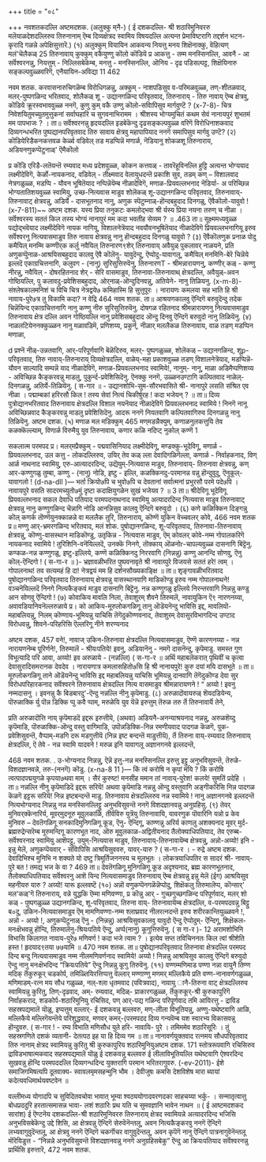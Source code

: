 +++
title = "०८"

+++
नवशतकदल्लि अष्टमदशक. (अलुक्कु म्‌नै-) 
( ई दशकदल्लि- श्री शठारिमुनिवररु मलॆयाळदेशदल्लिरुव तिरुनानाम् ऎम्ब दिव्यक्षेत्रद स्वामिय विषयदल्लि अत्यन्त प्रेमाविष्टरागि तद्दर्शन भटन-कृरादि गळन्ने अपेक्षिसुत्तारॆ.) 
(१) अलुक्कुम् वियायिन आकवन्य 
नियत्तु मनय शिक्षॆना‌क्कु, वॆहित्यण् मलं'चॆलैकळ्‌ 
25 
तिरुनावाय् 
कुक्कुम् वकैयुण्णु कॊलो कॊडियॆ 
प्र आकत्तु - तम्म मनस्सिनल्लि, आवनै - आ सर्वॆश्वरनन्नु, नियत्तुम् - निल्लिसबेकॆम्ब, मनत्तु - मनस्सिनल्लि, ऒनिय - दृढ पडिसल्पट्ट, शिक्षॆयिना‌रु सङ्कल्पवुळ्ळवरिगॆ, एनैयायिन-अविद्या 
11 
462 

नवम शतक. 
करवासनारुचिगळॆम्ब विरोधिगळन्नु, अक्कुम् - नाशपडिसुव व-परिमळवुळ्ळ, तण्-शीतळवाद, मलर्-पुष्पगळिन्द भरितवाद, शोलैकळ् शू - उद्यानगळिन्द परिवृतवाद, तिरुनाराय् - तिरु नावाय् ऎम्ब क्षेत्रवु, कॊडिये क्रूरस्वभाववुळ्ळ ननगॆ, कुणु कुम् वकै उण्णु कॊलो-सविापिसुव मार्गवुण्टॆ ? 
(x-7-8)- 
चित्र निवेशयितुमच्युतमुत्तुकनां सर्वाघहारि च सुगवनाभिरामम । श्रीशस्य भोग्यमुचितं कथम सेवं नानायपुरं शुभतमं मम पापभाजः ? । 
ता॥ सर्वॆश्वरनन्नु हृदयदल्लि इडबेकॆन्दु दृढसङ्कल्पवुळ्ळ वरिगॆ विरोधिनाशकवाद दिव्यगन्धभरित पुष्पद्यानपरिवृतवाद तिरु सावाय क्षेत्रवु महापापियाद ननगॆ समापिसुव मार्गवु उण्टॆ? 
(२) कॊडियेरिडैकनकत्तवळ केर्ळ्व 
वडिवेल् तड 
मडप्पिन्नॆ मणार्ळ, 
नॆडियानु शोकळशू तिरुनाराय, अडियनणुकप्पॆटुनाळ्' ऎमैकॊलो 

प्र कॊडि एरिडै-लतॆयन्तॆ रम्यवाद मध्य प्रदेशवुळ्ळ, कोकन कत्तवळ् - तावरॆहूविनल्लि हुट्टि अत्यन्त भोग्ययाद लक्ष्मीदेविगॆ, केर्ळो-नायकनाद, वडिवेल् - तीक्ष्मवाद वेलायुधदन्तॆ प्रकाशि सुव, तडम् कण् – विशालवाद नेत्रगळुळ्ळ, मडप्पि - यौवन भूषितॆयाद नप्पिन्नॆयॆम्ब नीळादेविगॆ, मणाळ-प्रियवल्लभनाद नॆडिर्या- अ परिच्छिन्न भोग्यतातिशयवुळ्ळ स्वामियु, उच्छ-नित्यवास माडुव शोलॆकळ् शू-उद्यानगळिन्द परिवृतवाद, तिरुनावाय्- तिरुनावाट् क्षेत्रवन्नु, अडिर्ये - दासभूतनाद नानु, अणुक स्पॆटुम्नाळ्-हॊन्दबहुदाद दिनगळु, ऎवैकॊलो-यावुवो ! 
(x-7-811)~~ 
अष्टम दशक. 
यस्य प्रिया तनुकटः कमलोद्भवा श्री र्यस्य प्रिया नयना तरुण् च नीळा । सर्वॆश्वरस्य सततं किल तस्य भोग्यं 
नानापुरं मम कदा भवतीह सेव्यम ? ॥ 
.463 
ता॥ सूक्ष्ममध्यवुळ्ळ पद्योद्भवॆयाद लक्ष्मीदेविगॆ नायक नागियू, विशालनेत्रॆयाद नवयौवनभूषितॆयाद नीळादेविगॆ प्रियवल्लभनागियू इरुव सर्वॆश्वरनु नित्यवासमाडुव तिरु नावाय क्षेत्रवन्नु नानु हॊन्दबहुदाद दिनगळु यावुवो ? 
(३) ऎवैकॊलणुक प्रनाळ पोदु 
कमैयिल् मनम्मि कण्णीर्‌क कर्लु नवैयिल् तिरुनारण९शेर् तिरुनावाय् अवैयुळ् पुकलावर् नाळयने, 
प्रति अणुकप्पॆुनाळ-आश्रयिसबहुदाद कालवु ऎवै कॊलॆनु- यावुदॆन्दु, ऎप्पोदु-यावागलू, कमैयिल् मनमिनि-बेरॆ चिन्नॆये इल्लदॆ एकाग्रचित्तनागि, कलुवग - (नानु) सुरिसुत्तिरुवॆनु, तिरुनारणT - श्रीमन्नारायणनु, 
कण्णीर्‌ कळ् - कण्णु नीरन्नु, नवैयिल् - दोषरहितनाद 
शेर् - सेरि 
वासमाडुव, 
तिरुनावा-तिरुनावाथ् क्षेत्रदल्लि, अवैयुळ्-अवन गोष्ठियल्लि, पु कलावदु-प्रवेशिसबहुदाद, ओर्‌नाळ्-ऒन्दुदिनवन्नु, अतियेने- 
नानु तिळियनु. 
(x-m-8)- 
संश्लेषकालमनिशं च विचि चित्र नेत्रद्वये७ कमिहास्मि हि सुत्तुपूरः । नारायणः कमलया सह भाति हि श्री नावाय-पुरे७त्र तु विकामि कदा? न वेद्रि 
464 
नवम शतक. 
ता॥ आश्रयणकालवु ऎन्दिगॆ बरुवुदॆन्दु तदेक चिन्नॆयिन्द एकाग्रचित्तनागि नानु कण्णु नीरु सुरिसुत्तिरुवॆनु. दोषगळ रहितनाद श्रीमन्नारायणनु नित्यवासमाडुव तिरुनावाय क्षेत्र दल्लि अवन गोष्ठियल्लि नानु प्रवेशिसबहुदाद ऒन्दु दिनवु ऎन्दिगॆ 
बरुवुदो नानु तिळियॆनु. 
(४) नाळलटियेननक्कुळ्ळन नानु 
मळावडिमॆ, प्रणिशय्य, प्रकुर्न्, नीळार् मल‌लैकळ तिरुनावाय, वाळ तडण् मडप्पिन मणाळा, 

d 
प्रश्नॆ नीळ्-उन्नतवागि, आर्-परिपूर्णवागि बॆळॆदिरुव, मलर्- पुष्पगळुळ्ळ, शोलॆकळ् – उद्यानगळिन्द, शूp-परिवृतवाद, तिरु नावाय्-तिरुनाराय् दिव्यक्षेत्रदल्लि, वाळेय्-महा प्रकाशवुळ्ळ तडण् विशालनेत्रॆयाद, मडप्पिन्नॆ-यौवन साल्यादि सम्पन्नॆ 
याद नीळादेविगॆ, मणाळ-प्रियवल्लभनाद स्वामिये!, नानुम्- नानू, माळा अडिमैप्पणिशय्य - अविच्छिन्न कैङ्करवन्नु माडलु, पुकुर्न्द-प्रवेशिसिदॆनु. ऎनक्कु ननगॆ, उळ्ळनउण्टागि कल्पितवाद नाळेल्-दिनगळन्नु, अतिर्ये-तिळियॆनु. 
( स-गार ॥ - 
उद्यानशोभि-सुम-सौरभवासिते श्री- नानापुरे लसति संश्रित एव नीळा । पद्माम्बकां हरिरसौ किल ! तस्य सेवां 
नित्यं चिकीर्षुरह ! कदा भजेयन् ? ॥ 
ता॥ दिव्य पुत्रोद्यानभरितवाद तिरुनावाय क्षेत्रदल्लि विशाल नयनॆयाद नीळादेविगॆ प्रियवल्लभनाद स्वामिये ! निनगॆ नानू अविच्छिन्नवाद कैङ्करवन्नु माडलु प्रवेशिसिदॆनु. आदरू ननगॆ नियतवागि कल्पितवागिरुव दिनगळन्नु नानु तिळियॆनु. 
अष्टम दशक. 
(५) मणाळ मल‌ मडिक्कुम् 
465 
मण्‌मडन्नैक्युम्, 
कणाळनुलकत्तुयि‌ तेव‌ कळक्कॆल्ल्याम्, विणार्ळ विरुमैयु युव तिरुनावाय, कणार कळि नदिप्ट् नुकोल् कण्णॆ 
1 

सकलात्म परमपद 
प्र। मलर्‌मप्रैक्कुम् - पद्मवासिनियाद लक्ष्मीदेविगू, मण्डक्कु-भूदेविगू, मणार्ळ - प्रियवल्लभनाद, उल कत्तु - लोकदल्लिरुव, उयिर् तेव‌ कळ् ल्ला देवादिगळिगॆल्ला, कणार्ळ - निर्वाहकनाद, विण् आर्ळ नाथनाद स्वामियु, एरु-आत्यादरदिन्द, उद्यॆयुम्-नित्यवास माडुव, तिरुनावाय्- तिरुनावा‍ क्षेत्रवन्नु, कण् आर-कण्णुगळु तुम्बा, कण्णु - (नानु) नोडि, इष्टु - इल्लि, कळक्किनदु-परमानन्न वन्नु हॊन्दुवुदु, ऎनुकूल्-यावागलो ! 
(d-na-dll )— 
भर्ता क्रियो७पि च भुवो७पि च देवतानां सर्वात्मनां प्रभुरसौ परमे पदे७पि । नावायपुरे वसति सादरमच्युतो७मुं 
दृष्टा कदाक्षियुगळेन सुखं भजेयव ? ॥ 
3 
ता॥ श्रीदेविगू भूदेविगू प्रियवल्लभनाद सकल देवाधि पतियाद परमपदनाथनाद स्वामियु अत्यादरदिन्द नित्यवास माडुव तिरुनावाट् क्षेत्रवन्नु नानु कण्णुगळिन्द चॆन्नागि नोडि आनन्निसुव कालवु ऎन्दिगॆ बरुवुदो । 
(६) कणे कळिक्किन दिङ्गन्नु कॊल् कणर्क 
तॊण्णॆयुनक्काळन्ने 
वा‌ मललैक 
तुरि, 
तिरुनाराय्, 
कॊण्णॆ युकिन वॆच्चवलर् कोवे, 
466 
नवम शतक 
प्र॥ मण्णु आर्-भ्रमरगळिन्द भरितवाद, मलं शोक. पुषोद्यानगळिन्द, शू-परिवृतवाद, तिरुनावा-तिरुनावाय् क्षेत्रवन्नु, कॊण्णु-वासस्थान माडिकॊण्डु, उतृकिन्न - नित्यवास माडुव, ऎम् कोवलर् कोवे-नम्म गोपालकरिगॆ 
नायकनाद स्वामिये ! तुरिशिनि-वनॆयिल्लदॆ, उनक्कॆ निनगे, तॊक्काय् ऒळनोr-चापल्यवुळ्ळ दासनागि बिट्टॆनु. कण्कळ-नन्न कण्णुगळु, इष्टु-इल्लिये, कण्णॆ कळिक्किनदु निररवागि (निन्नन्नु) कण्णु आनन्दि सोणवु, ऎनु कॊल्-ऎन्दिगो ! 
( स-गा-र ॥ )- 
भ्रज्ञावळीभरित पुष्पवनावृते श्री 
नावाय्पुरे विजयसे सततं हरे! त्वम् । गोपालनाथ! तव सत्यमहं हि दा! नेत्रद्वयं मम हि दर्शनसौख्यकाङ्क्षि ॥ 
ता॥ शृङ्गावळीभरितवाद पुषोद्यानगळिन्द परिवृतवाद तिरुनावाय् क्षेत्रवन्नु वासस्थानवागि माडिकॊण्डु इरुव नम्म गोपालनाथने! वञ्चनॆयिल्लदॆ निनगे नित्यकैङ्कवं माडुव दासनागि बिट्टॆनु. नन्न कण्णुगळु इल्लिये निरन्तरवागि निन्नन्नु कण्डु आन सोणवु ऎन्दिगो ! 
(७) कोवाकिय मावलि 
निला, 
तेवाशुरम् शैवने तिरुमलॆ, नावायुकिन ऎ९ नारणनय्या, 
अवावडियानिवनॆल्लरुळाये 
प्र। को आकिय-मूरुलोकगळिगू तानु ऒडॆयनॆन्दु भाविसि इद्द, मावलियॊ-महाबलियन्नु, निलम् कॊण्णाय-भूमियन्नु याचिसि तॆगॆदुकॊण्णवनाद, तेवाशुरम् देवासुरविभागदिन्द उण्टाद विरोधवन्नु, शिवने-परिहरिसि ऎल्लरिगू नीने शरण्यनाद 

अष्टम दशक, 
457 
वने!, नावाज् उकिन-तिरुनावा क्षेत्रदल्लि नित्यवासमाडुव, ऎण्णॆ कारणनय्या - नन्न नारायणनॆम्ब पूरिर्णने!, तिरुमालॆ - श्रीयःपतिये! इवनु, अडियानॆनु - नमगॆ दासनॆन्दु, 
कृपॆमाडु. 
समस्त गुण विभूत्यादि परि 
आवा, अय्यो! इव 
अरुळाये - (नन्नल्लि) 
( स-गा-र ॥ 
अर्थि महाबलॆकरात् पृथिवीं च कृत्वा देवासुरादिसमरानक देवदेव । नारायणात्र कमलासहितो७सि हि श्री 
नानायपुरे! कुरु दयां मयि दासभूते ॥ 
ता॥ मूरुलोकगळिगू ताने ऒडॆयनॆन्दु भाविसि इद्द महाबलियन्नु याचिसि भूमियन्नु दानवागि तॆगॆदुकॊण्ड देवा सुर विरोधपरिहारकनाद सर्वॆश्वरने तिरुनावाय क्षेत्रदल्लि नित्य वासमाडुव श्रीमन्नारायणने ! “ अय्यो ! इवनु नम्मदासनु । इवनन्नु कै बिडबारदु'-ऎन्दु नन्नल्लि नीनु कृपॆमाडु. (८) अरुळादॊवायरुळ् शॆयदडियेन्य, 
पॊरुळाक्कि र्यु पॊन्न डिक्कि प्पु कवै प्पाम्, मरुळेयि युव यॆन्नॆ इरुत्तुम् तॆरुळ तरु र्तॆ तिरुनावार्यॆ तेने, 

प्रति अरुळादॊत्ति नाय् कृपॆमाडदॆ इद्दरू इरुत्तीयॆ, (अथवा) अडियनै-अनन्याश्रयनाद नन्नन्नु, अरुळशॆय्दु कृपॆमाडि, पॊरुळाक्कि-ऒन्दु वस्तु वागिमाडि, उपॊन्नडिक्कि-निन्न रमणीयवाद पादगळ कॆळगॆ, पुक-प्रवेशिसुवन्तॆ, वैप्पाम्-मडगि दरू मडगुत्तीयॆ (निन्न इष्ट बन्दन्तॆ माडुत्तीयॆ), र्तॆ तिरुना वाय्-रम्यवाद तिरुनावाय्‌ क्षेत्रदल्लि, ऎ तेवे - नन्न स्वामि यादवने ! मरुळ इनि यावागलू अज्ञानगनवे इल्लदन्तॆ, 

468 
नवम शतक. . 
उ-भोग्यनाद निन्नन्नु, ऎन्नॆ इत्तु-नन्न मनस्सिनल्लि इरुत्तु इट्टु अनुभविसुवन्तॆ, तॆरुळे-विशदज्ञानवन्ने, तरु-(ननगॆ) कॊडु. 
(x-na-8 11 )— 
किं त्वं करोषि न कृपां मयि ? किं करोषि त्वत्पादपद्मयुगळे कृपया७थवा माम् । सैरं कुरुष्ट! मनसीह ममान तां नावाय्-पुरेश! कलये! सुमतिं प्रदेहि । 
ता॥ नन्नल्लि नीनु कृपॆमाडिदॆ इद्दरू सरियॆ! अथवा कृपॆमाडि नन्नन्नु ऒन्दु वस्तुवागि अङ्गीकरिसि निन्न पादगळ कॆळगॆ इट्टरू सरियॆ! निन्न इष्टबन्दन्तॆ माडु. तिरुनावाय क्षेत्रदल्लिरुव नन्न स्वामिये ! नानु अज्ञानगनवे इल्लदन्तॆ नित्यभोग्यनाद निन्नन्नु नन्न मनस्सिनल्लिट्टु अनुभविसुवन्तॆ ननगॆ विशदज्ञानवन्नु अनुग्रहिसु. 
(९) तेवर् मुनिवर्‌क्कॆनारिर्य, 
मूवर्‌मुदनूरु मूवुलकाळि, 
तीर्वविरु 
युत्रॆयु तिरुनावायि, 
यावरणुक पॊवारिनि यन्नो 
प्र केव‌ मुनिव‌रु – देवतॆगळिगू सनकादिमुनिगळिगू 
कूड, ऎनु- ऎन्दिगू, काण्णन्नु अरिर्य काणलु अशक्यनाद मूवर् मुर्द-ब्रह्मरुद्रेन्सरॆम्ब मूरुमन्दिगू कारणभूत नाद, ऒरु मूवुलकाळ-अद्वितीयनाद तैलोक्याधिपतियाद, तेव एरुब्ब-सर्वॆश्वरनाद स्वामियु आशॆपट्टु, उयुम्-नित्यवास माडुव, तिरुनावाय्-तिरुनावायॆम्ब क्षेत्रवन्नु, अन्नो-अय्यो! इनि - इन्नु मेलॆ, अणुकप्पॆयवार् - सविापिसि आश्रयिसुववरु, यावर्-यारु ? 
( स-गा-र । - 
रुद्रे 
अष्टम दशक. 
देवादिभिश्च मुनिभि न शक्यते यो 
दष्टु त्रिमूर्तिजननस्य च मूलभूतः । लोकत्रयाधिपतिर स सादरं श्री- 
नावाय्-पुरे बत ! तमद्य भज के वा ? 
469 
ता॥ देवतॆगळिगू मुनिगळिगू कूड अदृश्यनाद, ब्रह्म कारणभूतनाद, तैलोक्याधिपतियाद सर्वॆश्वरनु आशॆ यिन्द नित्यवासमाडुव तिरुनावाय् ऎम्ब क्षेत्रवन्नु इन्नु मेलॆ (ईग) आश्रयिसुव महनीयरु यारु ? अय्यो! यारू इल्लवष्टॆ 
(१०) अन्नॊ 
वणुकप्पॆनगळॆन्नॆप्पोदु, 
शिक्षॆकलु तिरुमालॆप्प, 
कॊन्सार्' मल'कळ्'गॆ तिरुनाराय्, वन्ने युद्धकि ऎम्मा मणिवण्णा, 
प्र कॊन्नु आर् - गुच्छगुच्छगळिन्द परिपूर्णवाद, मलर् शो कळ् - पुष्पगळुळ्ळ उद्यानगळिन्द, शू-परिवृतवाद, तिरुना वाय्- तिरुनावायॆम्ब क्षेत्रदल्लि, व-परमपदवन्नु बिट्टु ब०दु, उकिन-नित्यवासमाडुव ऎम् मामणिवण्णा-नम्म श्लाघ्रवाद नीलरत्नदन्तॆ इरुव शरीरकान्तियुळ्ळवने !, अन्नो - अय्यो !, अणुकप्पॆटुनाळ् ऎनु - (निन्नन्नु) आश्रयिसुवकालवु यावुदो ऎन्दु ऎप्पोदुम्- ऎन्दिगू, शिक्षॆकल-मनःक्षॆभवन्नु हॊन्दि, तिरुमालॆनु-श्रियःपतिये ऎन्दु, अर्प्प(नानु) कूगुत्तिरुवॆनु. 
( स गा-र )- 
12 
अरामशोभिनि विभासि किलागत 
नावाय-पुरे७ मणिवर्ण ! कदा भजे त्याम ? । इत्येव सप्त तविचिननतः किल त्वां 
श्रीशेति हस्त ! हृदयाद९तया ७७यामि ॥ 
470 
नवम शतक. 
ता॥ पुषोद्यानपरिवृतवाद तिरुनावा 
क्षेत्रदल्लि परमपद दिन्द बन्दु नित्यवासमाडुव नम्म नीलमणिवर्णनाद स्वामिये! अय्यो ! निन्नन्नु आश्रयिसुव कालवु ऎन्दिगॆ बरुवुदो ऎन्दु नानु मनःक्षॆभदिन्द “क्रियःपतिये” ऎन्दु निन्नन्नु कूगु तिरुवॆनु. 
(११) वण्णम्मणिमाड 
पण्णा 
नन्ना वायुनै 
तिण्ण मदिक् र्तॆकुरुकूर् चडकोर्प, तमिळ्तियिरत्तिप्पत्तु वॆल्लार् मण्णाण्णु मणमर् मल्लिकैये 
प्रति वण्ण-नानावर्णगळुळ्ळ, मणिमाडम्-रत्न मय सौध गळुळ्ळ, नल्-श्ला धृतमवाद (पवित्रवाद), नावायु ानै-तिरुना वाट् क्षेत्रदल्लिरुव स्वामियन्नु कुरितु, तिण्-दृढवाद, अम्- रम्यवाद, मदिळ्- प्राकारगळुळ्ळ, र्तॆकुरुकूर्-श्री कुरुकापुरिगॆ निर्वाहकराद, शडकोर्प-शठारिमुनियु रचिसिद, पण् आर्-पद्य गळिन्द परिपूर्णवाद तमि आयिरत्तु - द्राविड सहस्रपद्यमालॆ यॊळु, इप्पत्तुम् वल्लार्- ई दशकवन्नु बल्लवरु, मण्-लीला विभूतियन्नु, अण्णु-यथेष्टवागि आळि, मल्लिकैये मल्लिगॆयन्तॆये परिशुद्धवाद, मणवर् कमर्-(परमपदद दिव्य गन्यवॆम्ब यश स्वारभ्य विकासवन्नु हॊन्दुवरु. 
( स-गार ! - 
रम्य 
विभाति मणिसौध युते हरि- 
नावायि- पुरे । तमिममेव शठारिसूरिः । 
तुं सहस्रगणिते दशकं व्यतानी- 
देतत्पठ इह या हि दिव्य गम ॥ 
ता॥ नानावर्णयुक्तवाद रत्नमय सौधपरिवृतवाद तिरु नानाम् क्षेत्रद स्वामियन्नु कुरितु श्री कुरुकापुरिय शठारिमुनियुअष्टम दशक. 
171 
स्तोत्ररूपवागि रचिसिरुव द्राविडभाषात्मकवाद सहस्रपद्यमालॆ यॊळु ई दशकवन्नु बल्लवरु ई लीलाविभूतियल्लि यथेष्टवागि ऐश्वरदिन्द सुखवन्नु हॊन्दि परमपददल्लि दिव्यगन्धदिन्द युक्तरागि परमान भरितरागुवरु. 
(-ev-2011)- 
ईशे समाजिगमिषत्यपि दूतवाक्य- स्वावलमृमसहन्मुनि भौम । देवीजुषः कमसि देशविशेष मारा ब्यायां कदेत्यवधिमार्थयवष्टवेन ॥ 

वल्लीमध्य योगादपि च सुविदितवचोवा भावात् भूम्या श्वठ्ययोगादवरणदका साहचय्या भर्कु- । सन्मातृत्वात्तु बोधप्रददुरि हरतात्समासन्न भावा- लशं शठारिः प्रथ यति च सुमवज्ञानि भावेन नाथन ॥ 
( ई आष्टमदशकद सारांश) 
ई ऎण्टनॆय दशकदल्लि-श्री शठारिमुनिवररु तिरुनाराय् क्षेत्रद स्वामियन्ने अत्यादरदिन्द भजिसि अनुभविसबेकॆन्दु उद्दे शिसि, आ क्षेत्रवन्नु ऎन्दिगॆ सेरुवॆनॆन्तलू, अवन नित्यकैङ्करवु ननगॆ ऎन्दिगॆ लभ्यवागुवुदॆन्तलू, आ क्षेत्रवु ननगॆ ऎन्दिगॆ चकर्गॊचर वागुवुदॆन्तलू, अवन कृपॆगॆ नानु ऎन्दिगॆ पात्रनागुवॆनॆन्तलू मॊरॆयिडुत्त - “निन्नन्ने अनुभविसुवन्तॆ विशदज्ञानवन्नु ननगॆ अनुग्रहिसबेकु” ऎन्दु आ क्रियःपतियाद सर्वॆश्वरनन्नु प्रार्थिसि इरुत्तारॆ, 
472 
नवम शतक. 
